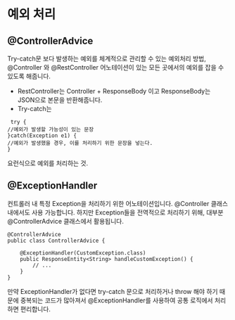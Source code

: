 # 예외 처리

## @ControllerAdvice

Try-catch문 보다 발생하는 예외를 체계적으로 관리할 수 있는 예외처리 방법, @Controller 와 @RestController 어노테이션이 있는 모든 곳에서의 예외를 잡을 수 있도록 해줍니다.

- RestController는 Controller + ResponseBody 이고 ResponseBody는 JSON으로 본문을 반환해줍니다.
- Try-catch는

```
 try {
//예외가 발생할 가능성이 있는 문장
}catch(Exception e1) {
//예외가 발생했을 경우, 이를 처리하기 위한 문장을 넣는다.
}

```

요런식으로 예외를 처리하는 것.

## @ExceptionHandler

컨트롤러 내 특정 Exception을 처리하기 위한 어노테이션입니다. @Controller 클래스 내에서도 사용 가능합니다. 하지만 Exception들을 전역적으로 처리하기 위해, 대부분 @ControllerAdvice 클래스에서 활용됩니다.

```
@ControllerAdvice
public class ControllerAdvice {

    @ExceptionHandler(CustomException.class)
    public ResponseEntity<String> handleCustomException() {
        // ...
    }
}

```

만약 ExceptionHandler가 없다면 try-catch 문으로 처리하거나 throw 해야 하기 때문에 중복되는 코드가 많아져서 @ExceptionHandler를 사용하여 공통 로직에서 처리하면 편리합니다.